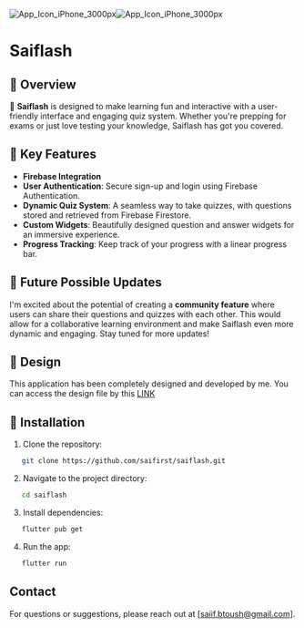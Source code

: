 ![App_Icon_iPhone_3000px](https://github.com/saifirst/saiflash/assets/124555800/01cdff9b-3a09-4f3a-af04-4a4321a0021c)![App_Icon_iPhone_3000px](https://github.com/saifirst/saiflash/assets/124555800/96e54b88-75dc-4e5c-8e98-3e97714ad9c8)

# Saiflash

## 📍 Overview

🔹 **Saiflash** is designed to make learning fun and interactive with a user-friendly interface and engaging quiz system. Whether you're prepping for exams or just love testing your knowledge, Saiflash has got you covered.

## 📍 Key Features

- **Firebase Integration**
- **User Authentication**: Secure sign-up and login using Firebase Authentication.
- **Dynamic Quiz System**: A seamless way to take quizzes, with questions stored and retrieved from Firebase Firestore.
- **Custom Widgets**: Beautifully designed question and answer widgets for an immersive experience.
- **Progress Tracking**: Keep track of your progress with a linear progress bar.

## 📍 Future Possible Updates

I'm excited about the potential of creating a **community feature** where users can share their questions and quizzes with each other. This would allow for a collaborative learning environment and make Saiflash even more dynamic and engaging. Stay tuned for more updates!

## 📍 Design

This application has been completely designed and developed by me. You can access the design file by this [LINK](https://www.figma.com/design/FdrfMrEPcCR1XIsAAxlcNn/Saiflash?node-id=7-418&t=y7QOoAi1hf7noJns-1)

## 📍 Installation

1. Clone the repository:

```bash
   git clone https://github.com/saifirst/saiflash.git
```

2. Navigate to the project directory:

```bash
   cd saiflash
```

3. Install dependencies:

```bash
   flutter pub get
```

4. Run the app:

```bash
   flutter run
```

## Contact

For questions or suggestions, please reach out at [saiif.btoush@gmail.com].
